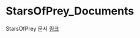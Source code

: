 # StarsOfPrey_Documents
StarsOfPrey 문서 [링크](https://team-stormhawk.github.io/StarsOfPrey_Documents/index.html)
